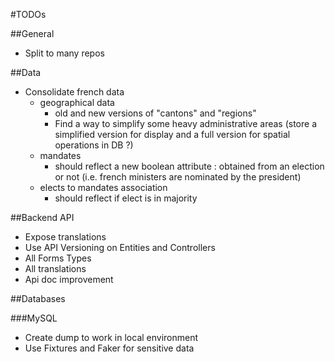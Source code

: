 #TODOs

##General

* Split to many repos  

##Data

* Consolidate french data 
	* geographical data 
		* old and new versions of "cantons" and "regions"
		* Find a way to simplify some heavy administrative areas (store a simplified version for display and a full version for spatial operations in DB ?)
	* mandates
		* should reflect a new boolean attribute : obtained from an election or not (i.e. french ministers are nominated by the president)
	* elects to mandates association
		* should reflect if elect is in majority
		
##Backend API

* Expose translations  
* Use API Versioning on Entities and Controllers
* All Forms Types  
* All translations  
* Api doc improvement

##Databases

###MySQL

* Create dump to work in local environment
* Use Fixtures and Faker for sensitive data
